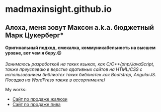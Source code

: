 # madmaxinsight.github.io

## Алоха, меня зовут Максон a.k.a. бюджетный Марк Цукерберг*

#### Оригинальный подход, смекалка, коммуникабельность на высшем уровне, вот чем я беру.😉   

*Занимаюсь разработкой на таких языках, как C/C++/php/JavaScript, также преуспеваю в верстке адативных сайтов на HTML/CSS с использованием библиотех таких библиотек как Bootstrap, AngularJS. Посадка на WordPress также в ассортименте)* 
 
My works:
- [Сайт по продаже жалюзи](https://madmaxinsight.github.io/site/) 
- [Сайт по продаже пива](https://madmaxinsight.github.io/beer/) 
